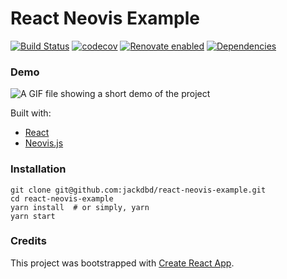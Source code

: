 # React Neovis Example

[![Build Status](https://travis-ci.org/jackdbd/react-neovis-example.svg?branch=master)](https://travis-ci.org/jackdbd/react-neovis-example) [![codecov](https://codecov.io/gh/jackdbd/react-neovis-example/branch/master/graph/badge.svg)](https://codecov.io/gh/jackdbd/react-neovis-example) [![Renovate enabled](https://img.shields.io/badge/renovate-enabled-brightgreen.svg)](https://renovateapp.com/) [![Dependencies](https://david-dm.org/jackdbd/react-neovis-example.svg)](https://david-dm.org/jackdbd/react-neovis-example)


### Demo

![A GIF file showing a short demo of the project](https://github.com/jackdbd/react-neovis-example/blob/master/screenshots/TODO.gif "Demo")

Built with:

- [React](https://reactjs.org/)
- [Neovis.js](https://github.com/neo4j-contrib/neovis.js)


### Installation

```
git clone git@github.com:jackdbd/react-neovis-example.git
cd react-neovis-example
yarn install  # or simply, yarn
yarn start
```


### Credits

This project was bootstrapped with [Create React App](https://github.com/facebookincubator/create-react-app).
